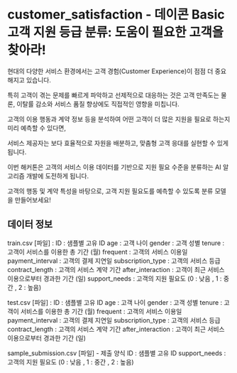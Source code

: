 # customer_satisfaction - 데이콘 Basic 고객 지원 등급 분류: 도움이 필요한 고객을 찾아라!


현대의 다양한 서비스 환경에서는 고객 경험(Customer Experience)이 점점 더 중요해지고 있습니다.

특히 고객이 겪는 문제를 빠르게 파악하고 선제적으로 대응하는 것은 고객 만족도는 물론, 이탈률 감소와 서비스 품질 향상에도 직접적인 영향을 미칩니다.



고객의 이용 행동과 계약 정보 등을 분석하여 어떤 고객이 더 많은 지원을 필요로 하는지 미리 예측할 수 있다면,

서비스 제공자는 보다 효율적으로 자원을 배분하고, 맞춤형 고객 응대를 실현할 수 있게 됩니다.

이번 해커톤은 고객의 서비스 이용 데이터를 기반으로 지원 필요 수준을 분류하는 AI 알고리즘 개발에 도전하게 됩니다.


고객의 행동 및 계약 특성을 바탕으로, 고객 지원 필요도를 예측할 수 있도록 분류 모델을 만들어보세요!

## 데이터 정보

train.csv [파일] :
ID : 샘플별 고유 ID
age : 고객 나이
gender : 고객 성별
tenure : 고객이 서비스를 이용한 총 기간 (월)
frequent : 고객의 서비스 이용일
payment_interval : 고객의 결제 지연일
subscription_type : 고객의 서비스 등급
contract_length : 고객의 서비스 계약 기간
after_interaction : 고객이 최근 서비스 이용으로부터 경과한 기간 (일)
support_needs : 고객의 지원 필요도 (0 : 낮음 , 1 : 중간 , 2 : 높음)


test.csv [파일] :
ID : 샘플별 고유 ID
age : 고객 나이
gender : 고객 성별
tenure : 고객이 서비스를 이용한 총 기간 (월)
frequent : 고객의 서비스 이용일
payment_interval : 고객의 결제 지연일
subscription_type : 고객의 서비스 등급
contract_length : 고객의 서비스 계약 기간
after_interaction : 고객이 최근 서비스 이용으로부터 경과한 기간 (일)


sample_submission.csv [파일] - 제출 양식
ID : 샘플별 고유 ID
support_needs : 고객의 지원 필요도 (0 : 낮음 , 1 : 중간 , 2 : 높음)
